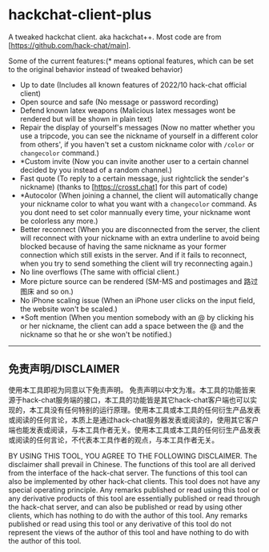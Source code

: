 # hackchat-client-plus

A tweaked hackchat client. aka hackchat++.
Most code are from [https://github.com/hack-chat/main].

Some of the current features:(* means optional features, which can be set to the original behavior instead of tweaked behavior)

- Up to date (Includes all known features of 2022/10 hack-chat official client)
- Open source and safe (No message or password recording)
- Defend known latex weapons (Malicious latex messages wont be rendered but will be shown in plain text)
- Repair the display of yourself's messages (Now no matter whether you use a tripcode, you can see the nickname of yourself in a different color from others', if you haven't set a custom nickname color with `/color` or `changecolor` command.)
- *Custom invite (Now you can invite another user to a certain channel decided by you instead of a random channel.)
- Fast quote (To reply to a certain message, just rightclick the sender's nickname) (thanks to [https://crosst.chat] for this part of code)
- *Autocolor (When joining a channel, the client will automatically change your nickname color to what you want with a `changecolor` command. As you dont need to set color mannually every time, your nickname wont be colorless any more.)
- Better reconnect (When you are disconnected from the server, the client will reconnect with your nickname with an extra underline to avoid being blocked because of having the same nickname as your former connection which still exists in the server. And if it fails to reconnect, when you try to send something the client will try reconnecting again.)
- No line overflows (The same with official client.)
- More picture source can be rendered (SM-MS and postimages and 路过图床 and so on.)
- No iPhone scaling issue (When an iPhone user clicks on the input field, the website won't be scaled.)
- *Soft mention (When you mention somebody with an @ by clicking his or her nickname, the client can add a space between the @ and the nickname so that he or she won't be notified.)

---

## 免责声明/DISCLAIMER

使用本工具即视为同意以下免责声明。
免责声明以中文为准。本工具的功能皆来源于hack-chat服务端的接口，本工具的功能皆是其它hack-chat客户端也可以实现的，本工具没有任何特别的运行原理。使用本工具或本工具的任何衍生产品发表或阅读的任何言论，本质上是通过hack-chat服务器发表或阅读的，使用其它客户端也能发表或阅读，与本工具作者无关。使用本工具或本工具的任何衍生产品发表或阅读的任何言论，不代表本工具作者的观点，与本工具作者无关。

BY USING THIS TOOL, YOU AGREE TO THE FOLLOWING DISCLAIMER.
The disclaimer shall prevail in Chinese. The functions of this tool are all derived from the interface of the hack-chat server. The functions of this tool can also be implemented by other hack-chat clients. This tool does not have any special operating principle. Any remarks published or read using this tool or any derivative products of this tool are essentially published or read through the hack-chat server, and can also be published or read by using other clients, which has nothing to do with the author of this tool. Any remarks published or read using this tool or any derivative of this tool do not represent the views of the author of this tool and have nothing to do with the author of this tool.
